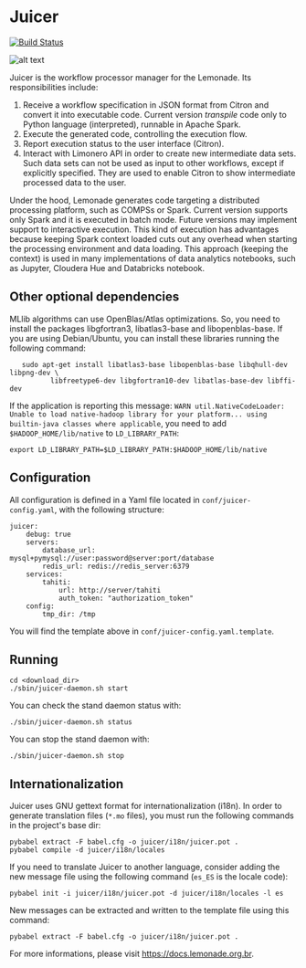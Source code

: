 # Juicer
[logo]: docs/img/juicer.png "Lemonade Juicer"

[![Build Status](https://travis-ci.org/eubr-bigsea/juicer.svg?branch=master)](https://travis-ci.org/eubr-bigsea/juicer)

![alt text][logo]

Juicer is the workflow processor manager for the Lemonade. Its responsibilities include:

1. Receive a workflow specification in JSON format from Citron and convert it into executable code. Current version *transpile* code only to Python language (interpreted),
runnable in Apache Spark.
2. Execute the generated code, controlling the execution flow.
3. Report execution status to the user interface (Citron).
4. Interact with Limonero API in order to create new intermediate data sets.
Such data sets can not be used as input to other workflows, except if explicitly specified.
They are used to enable Citron to show intermediate processed data to the user.

Under the hood, Lemonade generates code targeting a distributed processing platform,
such as COMPSs or Spark. Current version supports only Spark and it is executed in batch mode.
Future versions may implement support to interactive execution.
This kind of execution has advantages because keeping Spark context loaded cuts
out any overhead when starting the processing environment and data loading.
This approach (keeping the context) is used in many implementations of data
analytics notebooks, such as Jupyter, Cloudera Hue and Databricks notebook.

## Other optional dependencies

MLlib algorithms can use OpenBlas/Atlas optimizations. So, you need to install the packages
 libgfortran3, libatlas3-base and libopenblas-base. If you are using Debian/Ubuntu, you can
 install these libraries running the following command:

 ```
    sudo apt-get install libatlas3-base libopenblas-base libqhull-dev libpng-dev \ 
           libfreetype6-dev libgfortran10-dev libatlas-base-dev libffi-dev
```

If the application is reporting this message: `WARN util.NativeCodeLoader: Unable to load
native-hadoop library for your platform... using builtin-java classes where applicable`, you
need to add `$HADOOP_HOME/lib/native` to `LD_LIBRARY_PATH`:

```export LD_LIBRARY_PATH=$LD_LIBRARY_PATH:$HADOOP_HOME/lib/native```
## Configuration
All configuration is defined in a Yaml file located in `conf/juicer-config.yaml`,
with the following structure:

```
juicer:
    debug: true
    servers:
        database_url: mysql+pymysql://user:password@server:port/database
        redis_url: redis://redis_server:6379
    services:
        tahiti:
            url: http://server/tahiti
            auth_token: "authorization_token"
    config:
        tmp_dir: /tmp
```

You will find the template above in `conf/juicer-config.yaml.template`.

## Running

```
cd <download_dir>
./sbin/juicer-daemon.sh start
```

You can check the stand daemon status with:
```
./sbin/juicer-daemon.sh status
```

You can stop the stand daemon with:
```
./sbin/juicer-daemon.sh stop
```

## Internationalization
Juicer uses GNU gettext format for internationalization (i18n). In order to
generate translation files (`*.mo` files), you must run the following commands
in the project's base dir:

```
pybabel extract -F babel.cfg -o juicer/i18n/juicer.pot .
pybabel compile -d juicer/i18n/locales
```
If you need to translate Juicer to another language, consider adding the new
message file using the following command (`es_ES` is the locale code):

```
pybabel init -i juicer/i18n/juicer.pot -d juicer/i18n/locales -l es
```

New messages can be extracted and written to the template file using this command:
```
pybabel extract -F babel.cfg -o juicer/i18n/juicer.pot .
```

For more informations, please visit https://docs.lemonade.org.br. 
